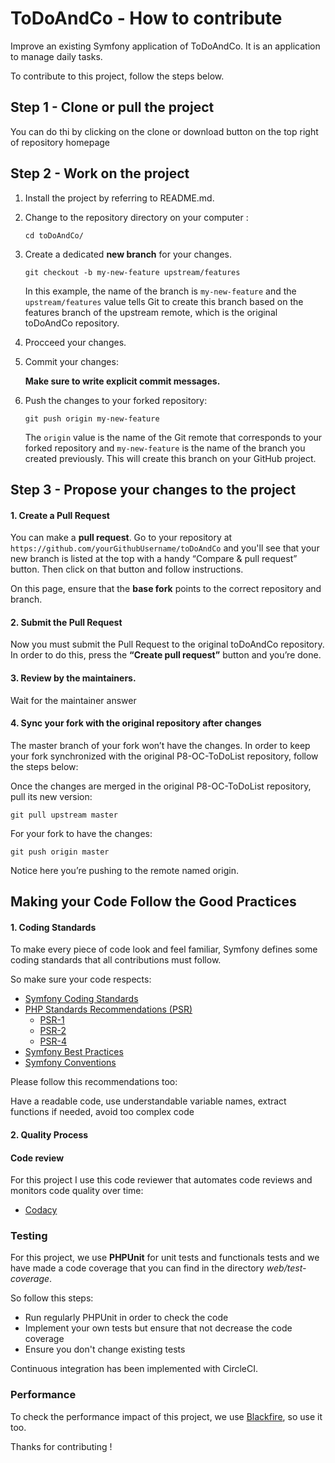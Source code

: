 # ToDoAndCo - How to contribute

Improve an existing Symfony application of ToDoAndCo.
It is an application to manage daily tasks.

To contribute to this project, follow the steps below.

## Step 1 - Clone or pull the project 

You can do thi by clicking on the clone or download button on the top right of repository homepage

## Step 2 - Work on the project

1. 	Install the project by referring to README.md.

2. 	Change to the repository directory on your computer :

	```
	cd toDoAndCo/
 	```

3. 	Create a dedicated **new branch** for your changes. 

	```
	git checkout -b my-new-feature upstream/features
	```

	In this example, the name of the branch is `my-new-feature` and the `upstream/features` value tells Git to create this branch based on the features branch of the upstream remote, which is the original toDoAndCo repository.

3. 	Procceed your changes.

4. 	Commit your changes:

	**Make sure to write explicit commit messages.**

5. 	Push the changes to your forked repository:
	```
	git push origin my-new-feature
	```
	
	The `origin` value is the name of the Git remote that corresponds to your forked repository and `my-new-feature` is the name of the branch you created previously.
	This will create this branch on your GitHub project.


## Step 3 - Propose your changes to the project

#### 1. 	Create a Pull Request

You can make a  **pull request**. 
Go to your repository at `https://github.com/yourGithubUsername/toDoAndCo` and you'll see that your new branch is listed at the top with a handy “Compare & pull request” button. Then click on that button and follow instructions.

On this page, ensure that the **base fork** points to the correct repository and branch. 

#### 2. 	Submit the Pull Request

Now you must submit the Pull Request to the original toDoAndCo repository.
In order to do this, press the **“Create pull request”** button and you’re done.

#### 3. 	Review by the maintainers.

Wait for the maintainer answer


#### 4. Sync your fork with the original repository after changes

The master branch of your fork won’t have the changes. In order to keep your fork synchronized with the original P8-OC-ToDoList repository, follow the steps below:

Once the changes are merged in the original P8-OC-ToDoList repository, pull its new version:
```
git pull upstream master
```

For your fork to have the changes:
```
git push origin master
```
Notice here you’re pushing to the remote named origin.



## Making your Code Follow the Good Practices

#### 1. 	Coding Standards

To make every piece of code look and feel familiar, Symfony defines some coding standards that all contributions must follow.

So make sure your code respects:

* [Symfony Coding Standards](https://symfony.com/doc/3.4/contributing/code/standards.html)
* [PHP Standards Recommendations (PSR)](https://www.php-fig.org/psr/)
	* [PSR-1](https://www.php-fig.org/psr/psr-1/)
	* [PSR-2](https://www.php-fig.org/psr/psr-2/)
	* [PSR-4](https://www.php-fig.org/psr/psr-4/)
* [Symfony Best Practices](https://symfony.com/doc/3.4/best_practices/index.html)
* [Symfony Conventions](https://symfony.com/doc/3.4/contributing/code/conventions.html)

Please follow this recommendations too:

Have a readable code, use understandable variable names, extract functions if needed, avoid too complex code

#### 2. 	Quality Process

#### Code review

For this project I use this code reviewer that automates code reviews and monitors code quality over time:
* [Codacy](https://www.codacy.com/) 


### Testing

For this project, we use **PHPUnit** for unit tests and functionals tests and we have made a code coverage that you can find in the directory *web/test-coverage*.

So follow this steps:
* Run regularly PHPUnit in order to check the code
* Implement your own tests but ensure that not decrease the code coverage
* Ensure you don't change existing tests

Continuous integration has been implemented with CircleCI.

### Performance
	
To check the performance impact of this project, we use [Blackfire](https://blackfire.io/), so use it too.

Thanks for contributing !
